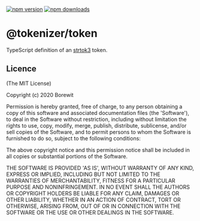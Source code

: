 [![npm version](https://badge.fury.io/js/%40tokenizer%2Ftoken.svg)](https://www.npmjs.com/package/@tokenizer/token)
[![npm downloads](http://img.shields.io/npm/dm/@tokenizer/token.svg)](https://npmcharts.com/compare/@tokenizer/token?interval=30)

# @tokenizer/token

TypeScript definition of an [strtok3](https://github.com/Borewit/strtok3) token.

## Licence

(The MIT License)

Copyright (c) 2020 Borewit

Permission is hereby granted, free of charge, to any person obtaining a copy of this software and associated documentation files (the 'Software'), to deal in the Software without restriction, including without limitation the rights to use, copy, modify, merge, publish, distribute, sublicense, and/or sell copies of the Software, and to permit persons to whom the Software is furnished to do so, subject to the following conditions:

The above copyright notice and this permission notice shall be included in all copies or substantial portions of the Software.

THE SOFTWARE IS PROVIDED 'AS IS', WITHOUT WARRANTY OF ANY KIND, EXPRESS OR IMPLIED, INCLUDING BUT NOT LIMITED TO THE WARRANTIES OF MERCHANTABILITY, FITNESS FOR A PARTICULAR PURPOSE AND NONINFRINGEMENT. IN NO EVENT SHALL THE AUTHORS OR COPYRIGHT HOLDERS BE LIABLE FOR ANY CLAIM, DAMAGES OR OTHER LIABILITY, WHETHER IN AN ACTION OF CONTRACT, TORT OR OTHERWISE, ARISING FROM, OUT OF OR IN CONNECTION WITH THE SOFTWARE OR THE USE OR OTHER DEALINGS IN THE SOFTWARE.
